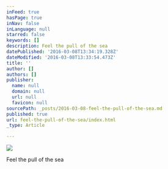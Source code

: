 ```yaml
---
inFeed: true
hasPage: true
inNav: false
inLanguage: null
starred: false
keywords: []
description: Feel the pull of the sea
datePublished: '2016-03-08T13:34:19.328Z'
dateModified: '2016-03-08T13:33:54.473Z'
title: ''
author: []
authors: []
publisher:
  name: null
  domain: null
  url: null
  favicon: null
sourcePath: _posts/2016-03-08-feel-the-pull-of-the-sea.md
published: true
url: feel-the-pull-of-the-sea/index.html
_type: Article

---
```

![](https://the-grid-user-content.s3-us-west-2.amazonaws.com/46c42c36-aaf3-4cf5-9316-0f50217e8fb1.jpg)

Feel the pull of the sea